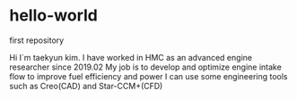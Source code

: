 # hello-world
first repository

Hi I`m taekyun kim.
I have worked in HMC as an advanced engine researcher since 2019.02
My job is to develop and optimize engine intake flow to improve fuel efficiency and power
I can use some engineering tools such as Creo(CAD) and Star-CCM+(CFD)
